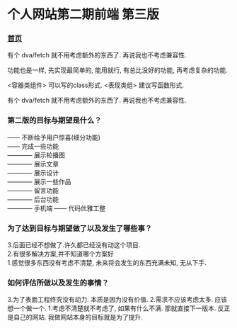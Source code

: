 # 个人网站第二期前端 第三版

### [首页](http://119.29.140.46/)

有个 dva/fetch 就不用考虑额外的东西了. 再说我也不考虑兼容性.

功能也是一样, 先实现最简单的, 能用就行, 有总比没好的功能, 再考虑复杂的功能.







<容器类组件> 可以写的class形式.
<表现类组> 建议写函数形式.

有个 dva/fetch 就不用考虑额外的东西了. 再说我也不考虑兼容性.

### 第二版的目标与期望是什么？
—— 不断给予用户惊喜(细分功能)  
—— 完成一些功能  
———— 展示轮播图  
———— 展示文章  
———— 展示设计  
———— 展示一些作品  
———— 留言功能  
———— 后台功能  
———— 手机端
—— 代码优雅工整

### 为了达到目标与期望做了以及发生了哪些事？

3.后面已经不想做了.许久都已经没有动这个项目.  
2.有很多解决方案,并不知道哪个方案好  
1.感觉很多东西没有考虑不清楚, 未来将会发生的东西充满未知, 无从下手.  

### 如何评估所做以及发生的事情？

3.为了表面工程终究没有动力. 本质是因为没有价值.
2.需求不应该考虑太多. 应该想一个做一个.
1.考虑不清楚就不考虑了, 如果有什么不满. 那就直接下一版本. 反正是自己的网站. 我做网站本身的目标就是为了提升.  

